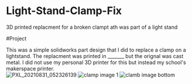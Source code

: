 
# Light-Stand-Clamp-Fix
3D printed replacment for a broken clampt ath was part of a light stand 

#Project

This was a simple solidworks part design that I did to replace a clamp on a lightstand. The replacment was printed in _______ but the orignal was cast metal. I did not use my personal 3D printer for this but instead my school's makerspace printer.\
![PXL_20210831_052326139](https://user-images.githubusercontent.com/72219191/131446797-47750b7c-c453-43a1-97aa-f25096e2e661.jpg)
![clamp image 1](https://user-images.githubusercontent.com/72219191/131446489-b08bc735-c23c-42dd-81e4-d6bade2beda3.PNG)
![clamb image bottom](https://user-images.githubusercontent.com/72219191/131446488-72940ccd-eb36-449b-9845-3c571ab99d45.PNG)
